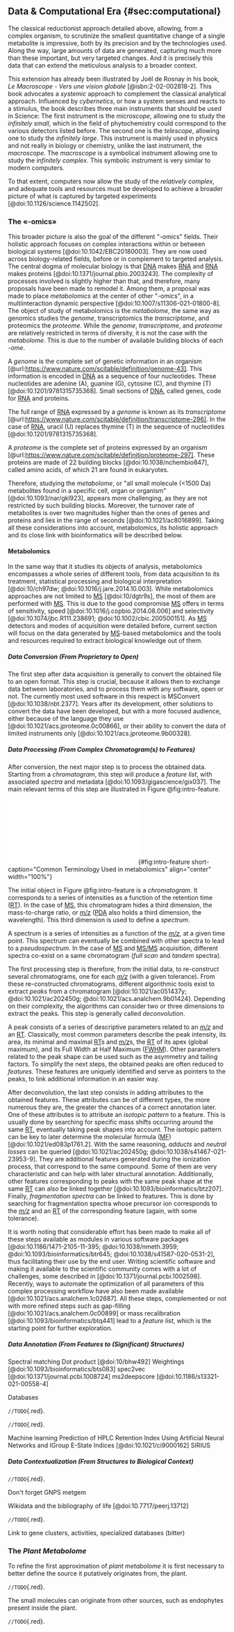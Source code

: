 ## Data & Computational Era {#sec:computational}

The classical reductionist approach detailed above, allowing, from a complex organism, to scrutinize the smallest quantitative change of a single metabolite is impressive, both by its precision and by the technologies used.
Along the way, large amounts of data are generated, capturing much more than these important, but very targeted changes.
And it is precisely this data that can extend the meticulous analysis to a broader context.

This extension has already been illustrated by Joël de Rosnay in his book, *Le Macroscope - Vers une vision globale* [@isbn:2-02-002818-2].
This book advocates a *systemic* approach to complement the classical analytical approach.
Influenced by *cybernetics*, or how a system senses and reacts to a stimulus, the book describes three main instruments that should be used in Science:
The first instrument is the *microscope*, allowing one to study the *infinitely small*, which in the field of phytochemistry could correspond to the various detectors listed before.
The second one is the *telescope*, allowing one to study the *infinitely large*.
This instrument is mainly used in physics and not really in biology or chemistry, unlike the last instrument, the *macroscope*.
The *macroscope* is a symbolical instrument allowing one to study the *infinitely complex*.
This symbolic instrument is very similar to modern computers.

To that extent, computers now allow the study of the *relatively complex*, and adequate tools and resources must be developed to achieve a broader picture of what is captured by targeted experiments [@doi:10.1126/science.1142502].

### The «-omics»

This broader picture is also the goal of the different "-omics" fields.
Their holistic approach focuses on complex interactions within or between biological systems [@doi:10.1042/EBC20180003].
They are now used across biology-related fields, before or in complement to targeted analysis.
The central dogma of molecular biology is that [DNA](#dna) makes [RNA](#rna) and [RNA](#rna) makes proteins [@doi:10.1371/journal.pbio.2003243].
The complexity of processes involved is slightly higher than that, and therefore, many proposals have been made to remodel it.
Among them, a proposal was made to place *metabolomics* at the center of other "-omics", in a multiinteraction dynamic perspective [@doi:10.1007/s11306-021-01800-8].
The object of study of metabolomics is the *metabolome*, the same way as genomics studies the *genome*, transcriptomics the *transcriptome*, and proteomics the *proteome*.
While the *genome*, *transcriptome*, and *proteome* are relatively restricted in terms of diversity, it is not the case with the *metabolome*.
This is due to the number of available building blocks of each *-ome*.

A *genome* is the complete set of genetic information in an organism [@url:https://www.nature.com/scitable/definition/genome-43]. 
This information is encoded in [DNA](#dna) as a sequence of four nucleotides.
These nucleotides are adenine (A), guanine (G), cytosine (C), and thymine (T) [@doi:10.1201/9781315735368].
Small sections of [DNA](#dna), called genes, code for [RNA](#rna) and proteins.

The full range of [RNA](#rna) expressed by a *genome* is known as its *transcriptome* [@url:https://www.nature.com/scitable/definition/transcriptome-296].
In the case of [RNA](#rna), uracil (U) replaces thymine (T) in the sequence of nucleotides [@doi:10.1201/9781315735368].

A *proteome* is the complete set of proteins expressed by an organism [@url:https://www.nature.com/scitable/definition/proteome-297].
These proteins are made of 22 building blocks [@doi:10.1038/nchembio847], called amino acids, of which 21 are found in eukaryotes.

Therefore, studying the *metabolome*, or "all small molecule (<1500 Da) metabolites found in a specific cell, organ or organism" [@doi:10.1093/nar/gkl923], appears more challenging, as they are not restricted by such building blocks.
Moreover, the turnover rate of metabolites is over two magnitudes higher than the ones of genes and proteins and lies in the range of seconds [@doi:10.1021/ac8016899].
Taking all these considerations into account, metabolomics, its holistic approach and its close link with bioinformatics will be described below.

#### Metabolomics

In the same way that it studies its objects of analysis, metabolomics encompasses a whole series of different tools, from data acquisition to its treatment, statistical processing and biological interpretation [@doi:10/ch97dw; @doi:10.1016/j.jare.2014.10.003].
While metabolomics approaches are not limited to [MS](#ms) [@doi:10/dgtr9s], the most of them are performed with [MS](#ms).
This is due to the good compromise [MS](#ms) offers in terms of sensitivity, speed [@doi:10.1016/j.copbio.2014.08.006] and selectivity [@doi:10.1074/jbc.R111.238691; @doi:10.1002/cbic.200500151]. 
As [MS](#ms) detectors and modes of acquisition were detailed before, current section will focus on the data generated by [MS](#ms)-based metabolomics and the tools and resources required to extract biological knowledge out of them. 

##### Data Conversion (From Proprietary to Open)

The first step after data acquisition is generally to convert the obtained file to an open format.
This step is crucial, because it allows then to exchange data between laboratories, and to process them with any software, open or not.
The currently most used software in this respect is MSConvert [@doi:10.1038/nbt.2377].
Years after its development, other solutions to convert the data have been developed, but with a more focused audience, either because of the language they use [@doi:10.1021/acs.jproteome.0c00866], or their ability to convert the data of limited instruments only [@doi:10.1021/acs.jproteome.9b00328].

##### Data Processing (From Complex Chromatogram(s) to Features)

After conversion, the next major step is to process the obtained data.
Starting from a *chromatogram*, this step will produce a *feature list*, with associated *spectra* and metadata [@doi:10.1093/gigascience/gix037].
The main relevant terms of this step are illustrated in Figure @fig:intro-feature.

![**Common terminology used in metabolomics**. The notions of *chromatogram*, *spectrum*, *peak*, *feature*, and *feature list (or table)* are illustrated.](images/intro-feature.pdf "intro-feature"){#fig:intro-feature short-caption="Common Terminology Used in metabolomics" align="center" width="100%"}

The initial object in Figure @fig:intro-feature is a *chromatogram*.
It corresponds to a series of intensities as a function of the retention time ([RT](#rt)).
In the case of [MS](#ms), this chromatogram hides a third dimension, the mass-to-charge ratio, or [*m/z*](#m/z) ([PDA](#pda) also holds a third dimension, the wavelength).
This third dimension is used to define a *spectrum*.

A spectrum is a series of intensities as a function of the [*m/z*](#mz), at a given time point.
This spectrum can eventually be combined with other spectra to lead to a *pseudospectrum*.
In the case of [MS](#ms) and [MS/MS](#msms) acquisition, different spectra co-exist on a same chromatogram (*full scan* and *tandem* spectra).

The first processing step is therefore, from the initial data, to re-construct several chromatograms, one for each [*m/z*](#mz) (with a given tolerance).
From these re-constructed chromatograms, different algorithmic tools exist to extract *peaks* from a chromatogram [@doi:10.1021/ac051437y; @doi:10.1021/ac202450g; @doi:10.1021/acs.analchem.9b01424].
Depending on their complexity, the algorithms can consider two or three dimensions to extract the peaks.
This step is generally called *deconvolution*.

A peak consists of a series of descriptive parameters related to an [*m/z*](#m/z) and an [RT](#rt).
Classically, most common parameters describe the peak intensity, its area, its minimal and maximal [RT](#rt)s and [*m/z*](#m/z)s, the [RT](#rt) of its apex (global maximum), and its Full Width at Half Maximum ([FWHM](#fwhm)).
Other parameters related to the peak shape can be used such as the asymmetry and tailing factors.
To simplify the next steps, the obtained peaks are often reduced to *features*.
These features are uniquely identified and serve as pointers to the peaks, to link additional information in an easier way.

After deconvolution, the last step consists in adding attributes to the obtained features.
These attributes can be of different types, the more numerous they are, the greater the chances of a correct annotation later.
One of these attributes is to attribute an *isotopic pattern* to a feature.
This is usually done by searching for specific mass shifts occurring around the same [RT](#rt), eventually taking peak shapes into account.
The isotopic pattern can be key to later determine the molecular formula ([MF](#mf)) [@doi:10.1021/ed083p1761.2].
With the same reasoning, *adducts* and *neutral losses* can be queried [@doi:10.1021/ac202450g; @doi:10.1038/s41467-021-23953-9]. 
They are additional features generated during the ionization process, that correspond to the same compound.
Some of them are very characteristic and can help with later structural annotation.
Additionally, other features corresponding to peaks with the same peak shape at the same [RT](#rt) can also be linked together [@doi:10.1093/bioinformatics/btz207].
Finally, *fragmentation spectra* can be linked to features.
This is done by searching for fragmentation spectra whose precursor ion corresponds to the [*m/z*](#m/z) and an [RT](#rt) of the corresponding feature (again, with some tolerance).

It is worth noting that considerable effort has been made to make all of these steps available as modules in various software packages [@doi:10.1186/1471-2105-11-395; @doi:10.1038/nmeth.3959; @doi:10.1093/bioinformatics/btr645; @doi:10.1038/s41587-020-0531-2], thus facilitating their use by the end user.
Writing scientific software and making it available to the scientific community comes with a lot of challenges, some described in [@doi:10.1371/journal.pcbi.1002598].
Recently, ways to automate the optimization of all parameters of this complex processing workflow have also been made available [@doi:10.1021/acs.analchem.1c02687].
All these steps, complemented or not with more refined steps such as gap-filling [@doi:10.1021/acs.analchem.0c00899] or mass recalibration [@doi:10.1093/bioinformatics/btq441] lead to a *feature list*, which is the starting point for further exploration.

##### Data Annotation (From Features to (Significant) Structures)

<!-- 

JL bentham science [@doi:10.2174/092986713805288932]

Defining the Metabolome: Size, Flux, and Regulation [@doi:10.1016/j.molcel.2015.04.021]

The million metabolome [@doi:10.1021/acs.chemrestox.6b00179]

Computational approaches for systems metabolomics [@doi:10.1016/j.copbio.2016.04.009]

Wishart progress computational metabolomics [@doi:10.1093/bib/bbm030]

Current approaches and challenges for the metabolite profiling of complex natural extracts [@doi:10.1016/j.chroma.2014.10.091]

MetaboAnalyst 2.0—a comprehensive server for metabolomic data analysis [@doi:10.1093/nar/gks374]
OTHERS

A Modification of the Jaccard–Tanimoto Similarity Index for Diverse Selection of Chemical Compounds Using Binary Strings [@doi:10.1198/004017002317375064]

MetaDB a data processing workflow in untargeted MS-based metabolomics experiments [@doi:10.3389/fbioe.2014.00072]

The future of metabolic phytochemistry: larger numbers of metabolites, higher resolution, greater understanding [@doi:10.1016/j.phytochem.2007.07.010]

Current practice of liquid chromatography-mass spectrometry in metabolomics and metabonomics [@doi:10.1016/j.jpba.2013.06.032]

Selection and characterization of botanical natural products for research studies: a NaPDI center recommended approach [@doi:10.1039/C8NP00065D]

In silico prediction and automatic LC-MSn annotation of green tea metabolites in urine [@doi:10.1021/ac403875b]

HERMES: a molecular-formula-oriented method to target the metabolome [@doi:10.1038/s41592-021-01307-z]

xMSannotator: An R package for network- based annotation of high-resolution metabolomics data [@doi:10.1021/acs.analchem.6b01214]

iMet: A Network-Based Computational Tool to Assist in the Annotation of Metabolites from Tandem Mass Spectra [@doi:10.1021/acs.analchem.6b04512]

Strategies and Challenges in Method Development and Validation for the Absolute Quantification of Endogenous Biomarker Metabolites Using Liquid Chromatography-Tandem Mass Spectrometry [@doi:10.1002/mas.21607]

QA/QC [@doi:10.1007/s11306-022-01926-3]
 -->

Spectral matching 
Dot product [@doi:10/bhw492]
Weightings [@doi:10.1093/bioinformatics/bts083]
spec2vec [@doi:10.1371/journal.pcbi.1008724]
ms2deepscore [@doi:10.1186/s13321-021-00558-4]

Databases

`//TODO`{.red}.

<!-- 

Mass Spectrometry and Informatics: Distribution of Molecules in the PubChem Database and General Requirements for Mass Accuracy in Surface Analysis [@doi:10.1021/ac200067s]

Tsugawa databases deepen understanding of metabolisms [@doi:10.1016/j.copbio.2018.01.008]

RIKEN tandem mass spectral database (ReSpect) for phytochemicals: A plant-specific MS/MS-based data resource and database [@doi:10.1016/j.phytochem.2012.07.007]

FlavonQ [@doi:10.1021/acs.analchem.5b02624]
FlavonQ DB [@doi:10/h83p] 
-->

`//TODO`{.red}.

Machine learning
Prediction of HPLC Retention Index Using Artificial Neural Networks and IGroup E-State Indices [@doi:10.1021/ci9000162]
SIRIUS

##### Data Contextualization (From Structures to Biological Context)

`//TODO`{.red}.

Don't forget GNPS metgem

Wikidata and the bibliography of life [@doi:10.7717/peerj.13712]

`//TODO`{.red}.

Link to gene clusters, activities, specialized databases (bitter)

### The *Plant Metabolome*

To refine the first approximation of *plant metabolome* it is first necessary to better define the source it putatively originates from, the plant.

`//TODO`{.red}.

The small molecules can originate from other sources, such as endophytes present inside the plant.

`//TODO`{.red}.

<!-- 
Computational approaches for systems metabolomics [@doi:10.1016/j.copbio.2016.04.009]

Understanding the holobiont: the interdependence of plants and their microbiome [@doi:10.1016/j.mib.2017.07.001]

Specialized Plant Metabolites: Diversity and Biosynthesis [@doi:10.1002/9783527686063.ch2]

Recent progress in the development of metabolome databases for plant systems biology [@doi:10.3389/fpls.2013.00073]

From waste products to ecochemicals: Fifty years research of plant secondary metabolism [@doi:10.1016/j.phytochem.2007.09.017]

microbiome effect on metabolome [@doi:10.1073/pnas.0812874106]

reading the metabolic fine print [@doi:10.1038/embor.2008.236]

in reality, holobiont [@doi:10.1016/j.mib.2017.07.001]

if needed hologenome [@doi:10.1186/s40168-018-0457-9]

big endophyte book [@doi:10.1007/978-3-319-90484-9_9]

endophytes [@doi:10.3389/fmicb.2016.01538]

number 2 [@doi:10.3389/fbioe.2020.00467] 
-->

<!-- 
NP Rollinger
Virtual screening for the discovery of bioactive natural products [@doi:10.1007/978-3-7643-8117-2_6]
Integrated in Silico Tools for Exploiting the Natural Products’ Bioactivity [@doi:10.1055/s-2006-941506] 
-->